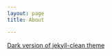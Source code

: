 ```yaml
---
layout: page
title: About

---
```




[Dark version of jekyll-clean theme](https://github.com/streetturtle/jekyll-clean-dark)
